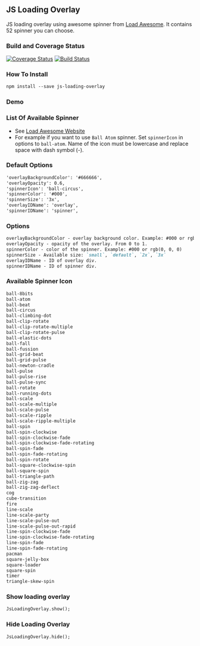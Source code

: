 ## JS Loading Overlay

JS loading overlay using awesome spinner from [Load Awesome](https://github.danielcardoso.net/load-awesome/animations.html). It contains 52 spinner you can choose.

### Build and Coverage Status
[![Coverage Status](https://coveralls.io/repos/github/muhdfaiz/js-loading-overlay/badge.svg?branch=master)](https://coveralls.io/github/muhdfaiz/js-loading-overlay?branch=master) [![Build Status](https://travis-ci.org/muhdfaiz/js-loading-overlay.svg?branch=master)](https://travis-ci.org/taniarascia/chip8)

### How To Install
```markdown
npm install --save js-loading-overlay
```

### Demo


### List Of Available Spinner
- See [Load Awesome Website](https://github.danielcardoso.net/load-awesome/animations.html) 
- For example if you want to use `Ball Atom` spinner. Set `spinnerIcon` in options to `ball-atom`. Name of the icon must 
be lowercase and replace space with dash symbol (-).

### Default Options

```markdown
'overlayBackgroundColor': '#666666',
'overlayOpacity': 0.6,
'spinnerIcon': 'ball-circus',
'spinnerColor': '#000',
'spinnerSize': '3x',
'overlayIDName': 'overlay',
'spinnerIDName': 'spinner',
```

### Options

```markdown
overlayBackgroundColor - overlay background color. Example: #000 or rgb(0, 0, 0)
overlayOpacity - opacity of the overlay. From 0 to 1.
spinnerColor - color of the spinner. Example: #000 or rgb(0, 0, 0)
spinnerSize - Available size: `small`, `default`, `2x`, `3x`
overlayIDName - ID of overlay div.
spinnerIDName - ID of spinner div.
```

### Available Spinner Icon

```markdown
ball-8bits
ball-atom
ball-beat
ball-circus
ball-climbing-dot
ball-clip-rotate
ball-clip-rotate-multiple
ball-clip-rotate-pulse
ball-elastic-dots
ball-fall
ball-fussion
ball-grid-beat
ball-grid-pulse
ball-newton-cradle
ball-pulse
ball-pulse-rise
ball-pulse-sync
ball-rotate
ball-running-dots
ball-scale
ball-scale-multiple
ball-scale-pulse
ball-scale-ripple
ball-scale-ripple-multiple
ball-spin
ball-spin-clockwise
ball-spin-clockwise-fade
ball-spin-clockwise-fade-rotating
ball-spin-fade
ball-spin-fade-rotating
ball-spin-rotate
ball-square-clockwise-spin
ball-square-spin
ball-triangle-path
ball-zig-zag
ball-zig-zag-deflect
cog
cube-transition
fire
line-scale
line-scale-party
line-scale-pulse-out
line-scale-pulse-out-rapid
line-spin-clockwise-fade
line-spin-clockwise-fade-rotating
line-spin-fade
line-spin-fade-rotating
pacman
square-jelly-box
square-loader
square-spin
timer
triangle-skew-spin
```

### Show loading overlay

```markdown
JsLoadingOverlay.show();
```

### Hide Loading Overlay

```markdown
JsLoadingOverlay.hide();
```
